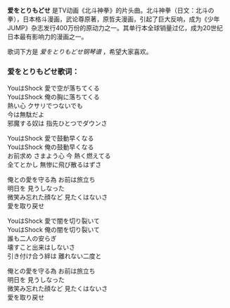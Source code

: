 

**爱をとりもどせ**
是TV动画《北斗神拳》的片头曲。北斗神拳（日文：北斗の拳），日本格斗漫画，武论尊原著，原哲夫漫画，引起了巨大反响，成为《少年JUMP》杂志发行400万份的原动力之一。其单行本全球销量过亿，成为20世纪日本最有影响力的漫画之一。

  
歌词下方是 _爱をとりもどせ钢琴谱_ ，希望大家喜欢。

### 爱をとりもどせ歌词：

YouはShock 愛で空が落ちてくる  
YouはShock 俺の胸に落ちてくる  
熱い心 クサリでつないでも  
今は無駄だよ  
邪魔する奴は 指先ひとつでダウンさ

YouはShock 愛で鼓動早くなる  
YouはShock 俺の鼓動早くなる  
お前求め さまよう心 今 熱く燃えてる  
全てとかし 無惨に飛び散るはずさ

俺との愛を守る為 お前は旅立ち  
明日を 見うしなった  
微笑み忘れた顔など 見たくはないさ  
愛を取り戻せ

YouはShock 愛で闇を切り裂いて  
YouはShock 俺の闇を切り裂いて  
誰も二人の安らぎ  
壊すこと出来はしないさ  
引き付け合う絆は 離れない二度と

俺との愛を守る為 お前は旅立ち  
明日を 見うしなった  
微笑み忘れた顔など 見たくはないさ  
愛を取り戻せ

